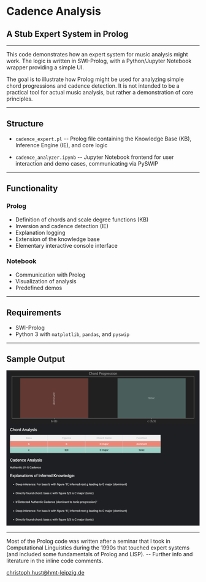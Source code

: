 # Cadence Analysis
## A Stub Expert System in Prolog

---

This code demonstrates how an expert system for music analysis might work. The logic is written in SWI-Prolog, with a Python/Jupyter Notebook wrapper providing a simple UI.

The goal is to illustrate how Prolog might be used for analyzing simple chord progressions and cadence detection. It is not intended to be a practical tool for actual music analysis, but rather a demonstration of core principles.

---

## Structure

+ `cadence_expert.pl` -- Prolog file containing the Knowledge Base (KB), Inference Engine (IE), and core logic
  
+ `cadence_analyzer.ipynb` -- Jupyter Notebook frontend for user interaction and demo cases, communicating via PySWIP

---

## Functionality

### Prolog

+ Definition of chords and scale degree functions (KB)
+ Inversion and cadence detection (IE)
+ Explanation logging
+ Extension of the knowledge base
+ Elementary interactive console interface

### Notebook

+ Communication with Prolog
+ Visualization of analysis
+ Predefined demos

---

## Requirements

+ SWI-Prolog
+ Python 3 with `matplotlib`, `pandas`, and `pyswip`

---

## Sample Output

![Screenshot](img/screenshot.png)

---

Most of the Prolog code was written after a seminar that I took in Computational Linguistics during the 1990s that touched expert systems (and included some fundamentals of Prolog and LISP). -- Further info and literature in the inline code comments.

christoph.hust@hmt-leipzig.de